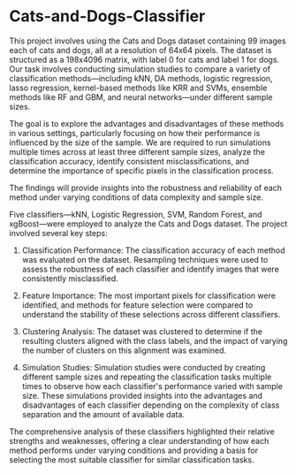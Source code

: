 # Cats-and-Dogs-Classifier

This project involves using the Cats and Dogs dataset containing 99 images each of cats and dogs, all at a resolution of 64x64 pixels. The dataset is structured as a 198x4096 matrix, with label 0 for cats and label 1 for dogs. Our task involves conducting simulation studies to compare a variety of classification methods—including kNN, DA methods, logistic regression, lasso regression, kernel-based methods like KRR and SVMs, ensemble methods like RF and GBM, and neural networks—under different sample sizes. 

The goal is to explore the advantages and disadvantages of these methods in various settings, particularly focusing on how their performance is influenced by the size of the sample. We are required to run simulations multiple times across at least three different sample sizes, analyze the classification accuracy, identify consistent misclassifications, and determine the importance of specific pixels in the classification process. 

The findings will provide insights into the robustness and reliability of each method under varying conditions of data complexity and sample size.

Five classifiers—kNN, Logistic Regression, SVM, Random Forest, and xgBoost—were employed to analyze the Cats and Dogs dataset. The project involved several key steps:

  1. Classification Performance: The classification accuracy of each method was evaluated on the dataset. Resampling techniques were used to assess the robustness of each classifier and identify images that were consistently misclassified.

  2. Feature Importance: The most important pixels for classification were identified, and methods for feature selection were compared to understand the stability of these selections across different classifiers.

  3. Clustering Analysis: The dataset was clustered to determine if the resulting clusters aligned with the class labels, and the impact of varying the number of clusters on this alignment was examined.

  4. Simulation Studies: Simulation studies were conducted by creating different sample sizes and repeating the classification tasks multiple times to observe how each classifier's performance varied with sample size. These simulations provided insights into the advantages and disadvantages of each classifier depending on the complexity of class separation and the amount of available data.

The comprehensive analysis of these classifiers highlighted their relative strengths and weaknesses, offering a clear understanding of how each method performs under varying conditions and providing a basis for selecting the most suitable classifier for similar classification tasks.

